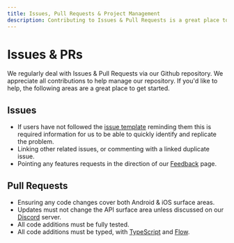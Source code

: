 ```yaml
---
title: Issues, Pull Requests & Project Management
description: Contributing to Issues & Pull Requests is a great place to get started with contributing.
---
```


# Issues & PRs

We regularly deal with Issues & Pull Requests via our Github repository. We appreciate all contributions to help
manage our repository. If you'd like to help, the following areas are a great place to get started.

## Issues

- If users have not followed the [issue template](https://github.com/invertase/react-native-firebase/blob/master/.github/ISSUE_TEMPLATE.md)
  reminding them this is required information for us to be able to quickly identify and replicate the problem.
- Linking other related issues, or commenting with a linked duplicate issue.
- Pointing any features requests in the direction of our [Feedback](/feedback) page.

## Pull Requests

- Ensuring any code changes cover both Android & iOS surface areas.
- Updates must not change the API surface area unless discussed on our [Discord](https://invertase.link/discord) server.
- All code additions must be fully tested.
- All code additions must be typed, with [TypeScript](https://www.typescriptlang.org/) and [Flow](https://flow.org/).
